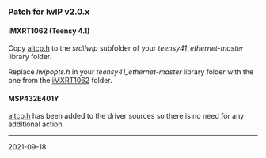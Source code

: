 ### Patch for lwIP v2.0.x

#### iMXRT1062 \(Teensy 4.1\)

Copy [altcp.h](./altcp.h) to the _src\lwip_ subfolder of your _teensy41_ethernet-master_ library folder.

Replace _lwipopts.h_ in your _teensy41_ethernet-master_ library folder with the one from the [iMXRT1062](iMXRT1062) folder.

#### MSP432E401Y

[altcp.h](./altcp.h) has been added to the driver sources so there is no need for any additional action.

---
2021-09-18
